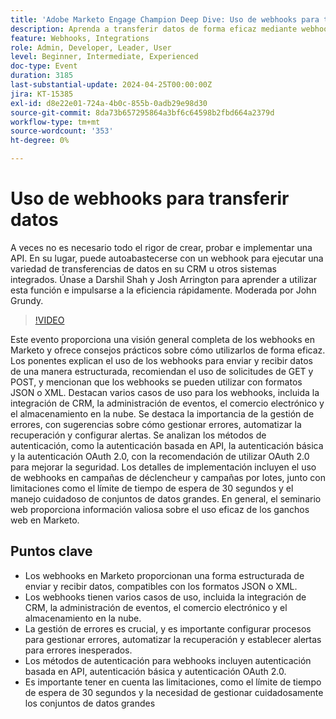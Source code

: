 ```yaml
---
title: 'Adobe Marketo Engage Champion Deep Dive: Uso de webhooks para transferir datos'
description: Aprenda a transferir datos de forma eficaz mediante webhooks en Marketo con Darshil Shah y Josh Arrington, abarcando la gestión estructurada de datos, la gestión de errores, los métodos de autenticación y casos de uso prácticos como la integración de CRM y el comercio electrónico, moderados por John Grundy.
feature: Webhooks, Integrations
role: Admin, Developer, Leader, User
level: Beginner, Intermediate, Experienced
doc-type: Event
duration: 3185
last-substantial-update: 2024-04-25T00:00:00Z
jira: KT-15385
exl-id: d8e22e01-724a-4b0c-855b-0adb29e98d30
source-git-commit: 8da73b657295864a3bf6c64598b2fbd664a2379d
workflow-type: tm+mt
source-wordcount: '353'
ht-degree: 0%

---
```


# Uso de webhooks para transferir datos

A veces no es necesario todo el rigor de crear, probar e implementar una API. En su lugar, puede autoabastecerse con un webhook para ejecutar una variedad de transferencias de datos en su CRM u otros sistemas integrados. Únase a Darshil Shah y Josh Arrington para aprender a utilizar esta función e impulsarse a la eficiencia rápidamente. Moderada por John Grundy.

>[!VIDEO](https://video.tv.adobe.com/v/3428687/?learn=on)

Este evento proporciona una visión general completa de los webhooks en Marketo y ofrece consejos prácticos sobre cómo utilizarlos de forma eficaz. Los ponentes explican el uso de los webhooks para enviar y recibir datos de una manera estructurada, recomiendan el uso de solicitudes de GET y POST, y mencionan que los webhooks se pueden utilizar con formatos JSON o XML. Destacan varios casos de uso para los webhooks, incluida la integración de CRM, la administración de eventos, el comercio electrónico y el almacenamiento en la nube. Se destaca la importancia de la gestión de errores, con sugerencias sobre cómo gestionar errores, automatizar la recuperación y configurar alertas. Se analizan los métodos de autenticación, como la autenticación basada en API, la autenticación básica y la autenticación OAuth 2.0, con la recomendación de utilizar OAuth 2.0 para mejorar la seguridad. Los detalles de implementación incluyen el uso de webhooks en campañas de déclencheur y campañas por lotes, junto con limitaciones como el límite de tiempo de espera de 30 segundos y el manejo cuidadoso de conjuntos de datos grandes. En general, el seminario web proporciona información valiosa sobre el uso eficaz de los ganchos web en Marketo.

## Puntos clave

* Los webhooks en Marketo proporcionan una forma estructurada de enviar y recibir datos, compatibles con los formatos JSON o XML.
* Los webhooks tienen varios casos de uso, incluida la integración de CRM, la administración de eventos, el comercio electrónico y el almacenamiento en la nube.
* La gestión de errores es crucial, y es importante configurar procesos para gestionar errores, automatizar la recuperación y establecer alertas para errores inesperados.
* Los métodos de autenticación para webhooks incluyen autenticación basada en API, autenticación básica y autenticación OAuth 2.0.
* Es importante tener en cuenta las limitaciones, como el límite de tiempo de espera de 30 segundos y la necesidad de gestionar cuidadosamente los conjuntos de datos grandes
